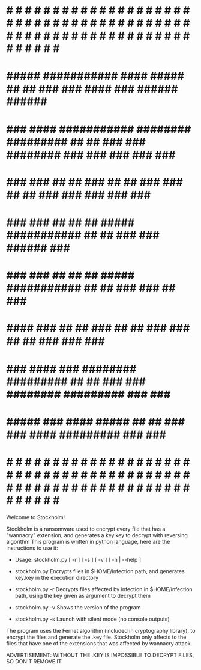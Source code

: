 # # # # # # # # # # # # # # # # # # # # # # # # # # # # # # # # # # # # # # # # # # # # # # # # # # # # # # # # # # # # # # # # # # # #
#                                                                                                                                     #
#     #####      ###########       ####          #####     ##     ##    ###     ###       ####       ###         ######      ######   #
#   ###  ####    ###########     ########      #########   ##    ##     ###     ###     ########     ###         ### ###    ### ###   #
#   ###              ###        ##      ##    ###          ##   ##      ###     ###    ##      ##    ###         ###  ###  ###  ###   #
#      ###           ###       ##        ##   ##           #####        ###########   ##        ##   ###         ###   ######   ###   #
#         ###        ###       ##        ##   ##           #####        ###########   ##        ##   ###         ###     ##     ###   #
#         ####       ###        ##      ##    ###          ##  ##       ###     ###    ##      ##    ###         ###            ###   #
#   ###  ####        ###         ########      #########   ##    ##     ###     ###     ########     #########   ###            ###   #
#     #####          ###           ####          #####     ##      ##   ###     ###       ####       #########   ###            ###   #
#                                                                                                                                     #
# # # # # # # # # # # # # # # # # # # # # # # # # # # # # # # # # # # # # # # # # # # # # # # # # # # # # # # # # # # # # # # # # # # # 

Welcome to Stockholm!

Stockholm is a ransomware used to encrypt every file that has a "wannacry" extension, and generates a key.key to decrypt with reversing algorithm
This program is written in python language, here are the instructions to use it:

-   Usage: stockholm.py [ -r <key> ] [ -s ] [ -v ] [ -h | --help ]

-   stockholm.py            Encrypts files in $HOME/infection path, and generates key.key in the execution directory

-   stockholm.py -r <key>   Decrypts files affected by infection in $HOME/infection path, using the key given as argument to decrypt them

-   stockholm.py -v         Shows the version of the program

-   stockholm.py -s         Launch with silent mode (no console outputs)

The program uses the Fernet algorithm (included in cryptography library), to encrypt the files and generate the .key file.
Stockholm only affects to the files that have one of the extensions that was affected by wannacry attack.

ADVERTISEMENT: WITHOUT THE .KEY IS IMPOSSIBLE TO DECRYPT FILES, SO DON'T REMOVE IT